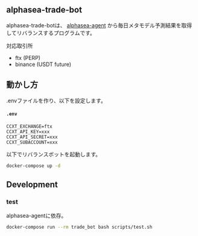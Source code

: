 ## alphasea-trade-bot

alphasea-trade-botは、
[alphasea-agent](https://github.com/alphasea-dapp/alphasea-agent)
から毎日メタモデル予測結果を取得してリバランスするプログラムです。

対応取引所

- ftx (PERP)
- binance (USDT future)

## 動かし方

.envファイルを作り、以下を設定します。

#### **`.env`**
```text
CCXT_EXCHANGE=ftx
CCXT_API_KEY=xxx
CCXT_API_SECRET=xxx
CCXT_SUBACCOUNT=xxx
```

以下でリバランスボットを起動します。

```bash
docker-compose up -d
```


## Development

### test

alphasea-agentに依存。

```bash
docker-compose run --rm trade_bot bash scripts/test.sh
```
